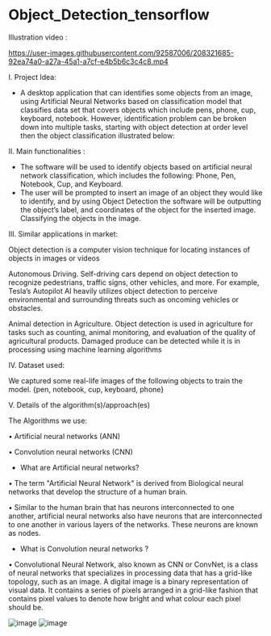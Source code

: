 # Object_Detection_tensorflow
Illustration video :

https://user-images.githubusercontent.com/92587006/208321685-92ea74a0-a27a-45a1-a7cf-e4b5b6c3c4c8.mp4

I. Project Idea:
-	A desktop application that can identifies some objects from an image, using Artificial Neural Networks based on classification model that classifies data set that covers objects which include pens, phone, cup, keyboard, notebook. However, identification problem can be broken down into multiple tasks, starting with object detection at order level then the object classification illustrated below: 

II. Main functionalities :
-	The software will be used to identify objects based on artificial neural network classification, which includes the following: Phone, Pen, Notebook, Cup, and Keyboard. 
-	The user will be prompted to insert an image of an object they would like to identify, and by using Object Detection the software will be outputting the object’s label, and coordinates of the object for the inserted image. Classifying the objects in the image. 

III. Similar applications in market:

 Object detection is a computer vision technique for locating instances of objects in images or videos 
 
Autonomous Driving. Self-driving cars depend on object detection to recognize pedestrians, traffic signs, other vehicles, and more. For example, Tesla’s Autopilot AI heavily utilizes object detection to perceive environmental and surrounding threats such as oncoming vehicles or obstacles. 
  
Animal detection in Agriculture. Object detection is used in agriculture for tasks such as counting, animal monitoring, and evaluation of the quality of agricultural products. Damaged produce can be detected while it is in processing using machine learning algorithms 

IV. Dataset used:

We captured some real-life images of the following objects to train the model. 
{pen, notebook, cup, keyboard, phone} 
 

V. Details of the algorithm(s)/approach(es)

The Algorithms we use:  

•	Artificial neural networks (ANN) 

•	Convolution neural networks (CNN) 

- What are Artificial neural networks? 

•	The term "Artificial Neural Network" is derived from Biological neural networks that develop the structure of a human brain. 

•	 Similar to the human brain that has neurons interconnected to one another, artificial neural networks also have neurons that are interconnected to one another in various layers of the networks. These neurons are known as nodes. 

- What is Convolution neural networks ? 

•	Convolutional Neural Network, also known as CNN or ConvNet, is a class of neural networks that specializes in processing data that has a grid-like topology, such as an image. A digital image is a binary representation of visual data. It contains a series of pixels arranged in a grid-like fashion that contains pixel values to denote how bright and what colour each pixel should be. 

![image](https://user-images.githubusercontent.com/95493823/208325206-6be2fa93-8cc4-4b40-8b2b-002b6a1f42d5.png)
![image](https://user-images.githubusercontent.com/95493823/208325217-69524601-0f79-44f8-bc90-595a4165560a.png)


